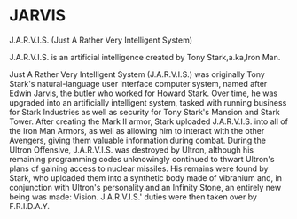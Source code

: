 # JARVIS

J.A.R.V.I.S. (Just A Rather Very Intelligent System) 

J.A.R.V.I.S. is an artificial intelligence created by Tony Stark,a.ka,Iron Man.

Just A Rather Very Intelligent System (J.A.R.V.I.S.) was originally Tony Stark's natural-language user interface computer system, named after Edwin Jarvis, the butler who worked for Howard Stark. Over time, he was upgraded into an artificially intelligent system, tasked with running business for Stark Industries as well as security for Tony Stark's Mansion and Stark Tower. After creating the Mark II armor, Stark uploaded J.A.R.V.I.S. into all of the Iron Man Armors, as well as allowing him to interact with the other Avengers, giving them valuable information during combat. During the Ultron Offensive, J.A.R.V.I.S. was destroyed by Ultron, although his remaining programming codes unknowingly continued to thwart Ultron's plans of gaining access to nuclear missiles. His remains were found by Stark, who uploaded them into a synthetic body made of vibranium and, in conjunction with Ultron's personality and an Infinity Stone, an entirely new being was made: Vision. J.A.R.V.I.S.' duties were then taken over by F.R.I.D.A.Y.
